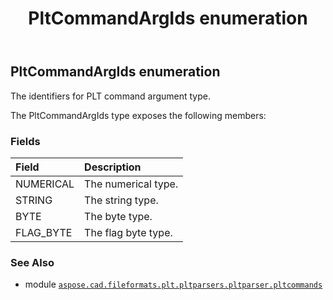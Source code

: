 ﻿---
title: PltCommandArgIds enumeration
second_title: Aspose.CAD for Python via .NET API References
description: 
type: docs
weight: 10
url: /aspose.cad.fileformats.plt.pltparsers.pltparser.pltcommands/pltcommandargids/
is_root: false
---

## PltCommandArgIds enumeration

The identifiers for PLT command argument type.



The PltCommandArgIds type exposes the following members:

### Fields
| Field | Description |
| :- | :- |
| NUMERICAL | The numerical type. |
| STRING | The string type. |
| BYTE | The byte type. |
| FLAG_BYTE | The flag byte type. |



### See Also
* module [`aspose.cad.fileformats.plt.pltparsers.pltparser.pltcommands`](..)
